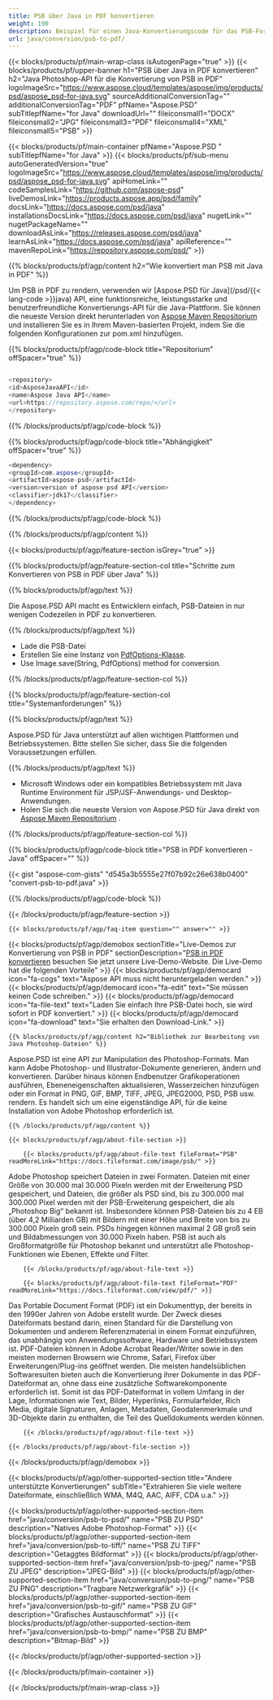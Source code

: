 ```yaml
---
title: PSB über Java in PDF konvertieren
weight: 190
description: Beispiel für einen Java-Konvertierungscode für das PSB-Format in eine PDF-Datei. Verwenden Sie diesen Beispielcode, um PSB in jeder Web- oder Desktop-Java-basierten Anwendung in PDF zu konvertieren.
url: java/conversion/psb-to-pdf/
---
```


{{< blocks/products/pf/main-wrap-class isAutogenPage="true" >}}
{{< blocks/products/pf/upper-banner h1="PSB über Java in PDF konvertieren" h2="Java Photoshop-API für die Konvertierung von PSB in PDF" logoImageSrc="https://www.aspose.cloud/templates/aspose/img/products/psd/aspose_psd-for-java.svg" sourceAdditionalConversionTag="" additionalConversionTag="PDF" pfName="Aspose.PSD" subTitlepfName="for Java" downloadUrl="" fileiconsmall1="DOCX" fileiconsmall2="JPG" fileiconsmall3="PDF" fileiconsmall4="XML" fileiconsmall5="PSB" >}}

{{< blocks/products/pf/main-container pfName="Aspose.PSD " subTitlepfName="for Java" >}}
{{< blocks/products/pf/sub-menu autoGeneratedVersion="true" logoImageSrc="https://www.aspose.cloud/templates/aspose/img/products/psd/aspose_psd-for-java.svg" apiHomeLink="" codeSamplesLink="https://github.com/aspose-psd" liveDemosLink="https://products.aspose.app/psd/family" docsLink="https://docs.aspose.com/psd/java" installationsDocsLink="https://docs.aspose.com/psd/java" nugetLink="" nugetPackageName="" downloadAsLink="https://releases.aspose.com/psd/java" learnAsLink="https://docs.aspose.com/psd/java" apiReference="" mavenRepoLink="https://repository.aspose.com/psd/" >}}

{{% blocks/products/pf/agp/content h2="Wie konvertiert man PSB mit Java in PDF" %}}

 Um PSB in PDF zu rendern, verwenden wir
 [Aspose.PSD für Java](/psd/{{< lang-code >}}java) 
 API, eine funktionsreiche, leistungsstarke und benutzerfreundliche Konvertierungs-API für die Java-Plattform. Sie können die neueste Version direkt herunterladen von
 [Aspose Maven Repositorium](https://repository.aspose.com/psd/) 
 und installieren Sie es in Ihrem Maven-basierten Projekt, indem Sie die folgenden Konfigurationen zur pom.xml hinzufügen.

{{% blocks/products/pf/agp/code-block title="Repositorium" offSpacer="true" %}}

```cs

<repository>
<id>AsposeJavaAPI</id>
<name>Aspose Java API</name>
<url>https://repository.aspose.com/repo/</url>
</repository>

```

{{% /blocks/products/pf/agp/code-block %}}

{{% blocks/products/pf/agp/code-block title="Abhängigkeit" offSpacer="true" %}}

```cs
<dependency>
<groupId>com.aspose</groupId>
<artifactId>aspose-psd</artifactId>
<version>version of aspose-psd API</version>
<classifier>jdk17</classifier>
</dependency>

```

{{% /blocks/products/pf/agp/code-block %}}

{{% /blocks/products/pf/agp/content %}}

{{< blocks/products/pf/agp/feature-section isGrey="true" >}}

{{% blocks/products/pf/agp/feature-section-col title="Schritte zum Konvertieren von PSB in PDF über Java" %}}

{{% blocks/products/pf/agp/text %}}

 Die Aspose.PSD API macht es Entwicklern einfach, PSB-Dateien in nur wenigen Codezeilen in PDF zu konvertieren.

{{% /blocks/products/pf/agp/text %}}

- Lade die PSB-Datei
- Erstellen Sie eine Instanz von [PdfOptions-Klasse](https://apireference.aspose.com/psd/java/com.aspose.psd.imageoptions/PdfOptions).
- Use Image.save(String, PdfOptions) method for conversion.

{{% /blocks/products/pf/agp/feature-section-col %}}

{{% blocks/products/pf/agp/feature-section-col title="Systemanforderungen" %}}

{{% blocks/products/pf/agp/text %}}

 Aspose.PSD für Java unterstützt auf allen wichtigen Plattformen und Betriebssystemen. Bitte stellen Sie sicher, dass Sie die folgenden Voraussetzungen erfüllen.

{{% /blocks/products/pf/agp/text %}}

- Microsoft Windows oder ein kompatibles Betriebssystem mit Java Runtime Environment für JSP/JSF-Anwendungs- und Desktop-Anwendungen.
- Holen Sie sich die neueste Version von Aspose.PSD für Java direkt von
 [Aspose Maven Repositorium](https://repository.aspose.com/psd/)  .

{{% /blocks/products/pf/agp/feature-section-col %}}

{{% blocks/products/pf/agp/code-block title="PSB in PDF konvertieren - Java" offSpacer="" %}}

{{< gist "aspose-com-gists" "d545a3b5555e27f07b92c26e638b0400" "convert-psb-to-pdf.java" >}}

{{% /blocks/products/pf/agp/code-block %}}

{{< /blocks/products/pf/agp/feature-section >}}

    {{< blocks/products/pf/agp/faq-item question="" answer="" >}}
 

<!-- aboutfile Starts -->

{{< blocks/products/pf/agp/demobox sectionTitle="Live-Demos zur Konvertierung von PSB in PDF" sectionDescription="[PSB in PDF konvertieren](https://products.aspose.app/psd/conversion/psb-to-pdf) besuchen Sie jetzt unsere Live-Demo-Website. Die Live-Demo hat die folgenden Vorteile" >}}
        {{< blocks/products/pf/agp/democard icon="fa-cogs" text="Aspose API muss nicht heruntergeladen werden." >}}
        {{< blocks/products/pf/agp/democard icon="fa-edit" text="Sie müssen keinen Code schreiben." >}}
        {{< blocks/products/pf/agp/democard icon="fa-file-text" text="Laden Sie einfach Ihre PSB-Datei hoch, sie wird sofort in PDF konvertiert." >}}
        {{< blocks/products/pf/agp/democard icon="fa-download" text="Sie erhalten den Download-Link." >}}

    {{% blocks/products/pf/agp/content h2="Bibliothek zur Bearbeitung von Java Photoshop-Dateien" %}}

 Aspose.PSD ist eine API zur Manipulation des Photoshop-Formats. Man kann Adobe Photoshop- und Illustrator-Dokumente generieren, ändern und konvertieren. Darüber hinaus können Endbenutzer Grafikoperationen ausführen, Ebeneneigenschaften aktualisieren, Wasserzeichen hinzufügen oder ein Format in PNG, GIF, BMP, TIFF, JPEG, JPEG2000, PSD, PSB usw. rendern. Es handelt sich um eine eigenständige API, für die keine Installation von Adobe Photoshop erforderlich ist. 



    {{% /blocks/products/pf/agp/content %}}

    {{< blocks/products/pf/agp/about-file-section >}}

        {{< blocks/products/pf/agp/about-file-text fileFormat="PSB" readMoreLink="https://docs.fileformat.com/image/psb/" >}}

Adobe Photoshop speichert Dateien in zwei Formaten. Dateien mit einer Größe von 30.000 mal 30.000 Pixeln werden mit der Erweiterung PSD gespeichert, und Dateien, die größer als PSD sind, bis zu 300.000 mal 300.000 Pixel werden mit der PSB-Erweiterung gespeichert, die als „Photoshop Big“ bekannt ist. Insbesondere können PSB-Dateien bis zu 4 EB (über 4,2 Milliarden GB) mit Bildern mit einer Höhe und Breite von bis zu 300.000 Pixeln groß sein. PSDs hingegen können maximal 2 GB groß sein und Bildabmessungen von 30.000 Pixeln haben. PSB ist auch als Großformatgröße für Photoshop bekannt und unterstützt alle Photoshop-Funktionen wie Ebenen, Effekte und Filter.


        {{< /blocks/products/pf/agp/about-file-text >}}

        {{< blocks/products/pf/agp/about-file-text fileFormat="PDF" readMoreLink="https://docs.fileformat.com/view/pdf/" >}}

Das Portable Document Format (PDF) ist ein Dokumenttyp, der bereits in den 1990er Jahren von Adobe erstellt wurde. Der Zweck dieses Dateiformats bestand darin, einen Standard für die Darstellung von Dokumenten und anderem Referenzmaterial in einem Format einzuführen, das unabhängig von Anwendungssoftware, Hardware und Betriebssystem ist. PDF-Dateien können in Adobe Acrobat Reader/Writer sowie in den meisten modernen Browsern wie Chrome, Safari, Firefox über Erweiterungen/Plug-ins geöffnet werden. Die meisten handelsüblichen Softwaresuiten bieten auch die Konvertierung ihrer Dokumente in das PDF-Dateiformat an, ohne dass eine zusätzliche Softwarekomponente erforderlich ist. Somit ist das PDF-Dateiformat in vollem Umfang in der Lage, Informationen wie Text, Bilder, Hyperlinks, Formularfelder, Rich Media, digitale Signaturen, Anlagen, Metadaten, Geodatenmerkmale und 3D-Objekte darin zu enthalten, die Teil des Quelldokuments werden können.


        {{< /blocks/products/pf/agp/about-file-text >}}

    {{< /blocks/products/pf/agp/about-file-section >}}

{{< /blocks/products/pf/agp/demobox >}}

<!-- aboutfile Ends -->

{{< blocks/products/pf/agp/other-supported-section title="Andere unterstützte Konvertierungen" subTitle="Extrahieren Sie viele weitere Dateiformate, einschließlich WMA, M4Q, AAC, AIFF, CDA u.a." >}}

{{< blocks/products/pf/agp/other-supported-section-item href="java/conversion/psb-to-psd/" name="PSB ZU PSD" description="Natives Adobe Photoshop-Format" >}}
{{< blocks/products/pf/agp/other-supported-section-item href="java/conversion/psb-to-tiff/" name="PSB ZU TIFF" description="Getaggtes Bildformat" >}}
{{< blocks/products/pf/agp/other-supported-section-item href="java/conversion/psb-to-jpeg/" name="PSB ZU JPEG" description="JPEG-Bild" >}}
{{< blocks/products/pf/agp/other-supported-section-item href="java/conversion/psb-to-png/" name="PSB ZU PNG" description="Tragbare Netzwerkgrafik" >}}
{{< blocks/products/pf/agp/other-supported-section-item href="java/conversion/psb-to-gif/" name="PSB ZU GIF" description="Grafisches Austauschformat" >}}
{{< blocks/products/pf/agp/other-supported-section-item href="java/conversion/psb-to-bmp/" name="PSB ZU BMP" description="Bitmap-Bild" >}}

{{< /blocks/products/pf/agp/other-supported-section >}}

{{< /blocks/products/pf/main-container >}}
    
{{< /blocks/products/pf/main-wrap-class >}}

